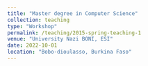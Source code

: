 ```yaml
---
title: "Master degree in Computer Science"
collection: teaching
type: "Workshop"
permalink: /teaching/2015-spring-teaching-1
venue: "University Nazi BONI, ESI"
date: 2022-10-01
location: "Bobo-dioulasso, Burkina Faso"
---
```


